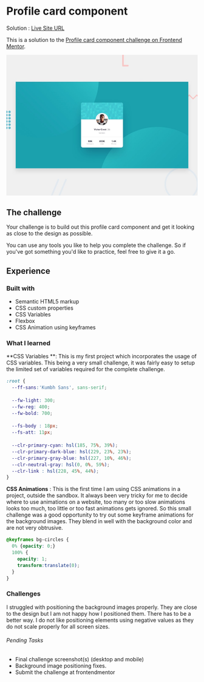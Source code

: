#  Profile card component

Solution : [Live Site URL](#)

This is a solution to the [Profile card component challenge on Frontend Mentor](https://www.frontendmentor.io/challenges/profile-card-component-cfArpWshJ).

![Design preview for the Profile card component coding challenge](./design/desktop-preview.jpg)


## The challenge

Your challenge is to build out this profile card component and get it looking as close to the design as possible.

You can use any tools you like to help you complete the challenge. So if you've got something you'd like to practice, feel free to give it a go.


## Experience

### Built with

- Semantic HTML5 markup
- CSS custom properties
- CSS Variables
- Flexbox
- CSS Animation using keyframes

### What I learned

**CSS Variables **: This is my first project which incorporates the usage of  CSS variables. This being a very small challenge, it was fairly easy to setup the limited set of variables required for the complete challenge. 

```css
:root {
  --ff-sans:'Kumbh Sans', sans-serif;
  
  --fw-light: 300;
  --fw-reg: 400;
  --fw-bold: 700;

  --fs-body : 18px;
  --fs-att: 11px;

  --clr-primary-cyan: hsl(185, 75%, 39%);
  --clr-primary-dark-blue: hsl(229, 23%, 23%);
  --clr-primary-gray-blue: hsl(227, 10%, 46%);
  --clr-neutral-gray: hsl(0, 0%, 59%);
  --clr-link : hsl(228, 45%, 44%);
}
```

**CSS Animations** : This is the first time I am using CSS animations in a project, outside the sandbox. It always been very tricky for me to decide where to use animations on a website, too many or too slow animations looks too much, too little or too fast animations gets ignored. So this small challenge was a good opportunity to try out some keyframe animations for the background images. They blend in well with the background color and are not very obtrusive. 

```css
@keyframes bg-circles {
  0% {opacity: 0;}
  100% {
    opacity: 1;
    transform:translate(0);
  }
}
```

### Challenges

I struggled with positioning the background images properly. They are close to the design but I am not happy how I positioned them. There has to be a better way. I do not like positioning elements using negative values as they do not scale properly for all screen sizes. 


###### Pending Tasks 

- Final challenge screenshot(s) (desktop and mobile)
- Background image positioning fixes.
- Submit the challenge at frontendmentor
